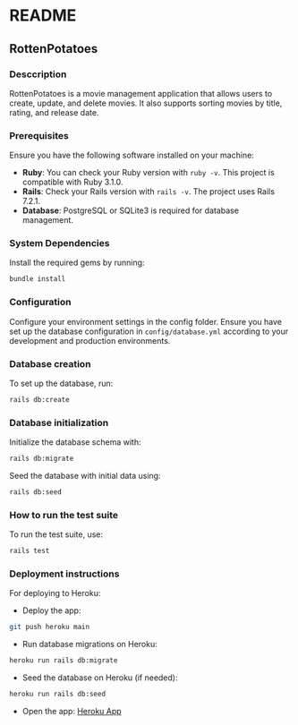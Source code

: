 # README

## RottenPotatoes
### Desccription
RottenPotatoes is a movie management application that allows users to create, update, and delete movies. It also supports sorting movies by title, rating, and release date.

### Prerequisites

Ensure you have the following software installed on your machine:

- **Ruby**: You can check your Ruby version with `ruby -v`. This project is compatible with Ruby 3.1.0.
- **Rails**: Check your Rails version with `rails -v`. The project uses Rails 7.2.1.
- **Database**: PostgreSQL or SQLite3 is required for database management.

### System Dependencies

Install the required gems by running:

```bash
bundle install
```

### Configuration
Configure your environment settings in the config folder. Ensure you have set up the database configuration in `config/database.yml` according to your development and production environments.

### Database creation
To set up the database, run:
```bash
rails db:create
```

### Database initialization
Initialize the database schema with:
```bash
rails db:migrate
```
Seed the database with initial data using:
```bash
rails db:seed
```

### How to run the test suite
To run the test suite, use:
```bash
rails test
```

### Deployment instructions
For deploying to Heroku:
* Deploy the app:
```bash
git push heroku main
```

* Run database migrations on Heroku:
```bash
heroku run rails db:migrate
```

* Seed the database on Heroku (if needed):
```bash
heroku run rails db:seed
```

* Open the app:
[Heroku App](https://container-software-two-c71e3de99e88.herokuapp.com/movies?direction=asc&sort=title)